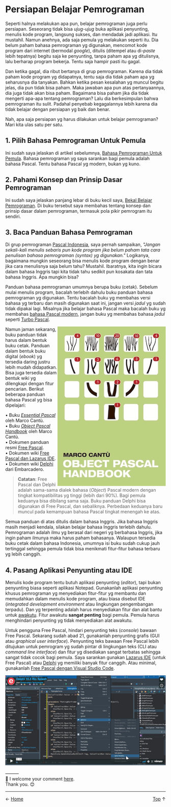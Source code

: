 # Persiapan Belajar Pemrograman

Seperti halnya melakukan apa pun, belajar pemrograman juga perlu persiapan. Seseorang tidak bisa *ujug-ujug* buka aplikasi penyunting, menulis kode program, langsung sukses, dan mendadak jadi aplikasi. Itu mustahil. Namun anehnya, ada saja pemula yg melakukan seperti itu. Dia belum paham bahasa pemrograman yg digunakan, mencomot kode program dari internet (bermodal *google*), ditulis (ditempel atau di-*paste* lebih tepatnya) begitu saja ke penyunting, tanpa paham apa yg ditulisnya, lalu berharap program bekerja. Tentu saja hampir pasti itu gagal.

Dan ketika gagal, dia ribut bertanya di grup pemrograman. Karena dia tidak paham kode program yg didapatnya, tentu saja dia tidak paham apa yg seharusnya dia tanyakan. Bahkan ketika pesan kesalahan yg muncul begitu jelas, dia pun tidak bisa paham. Maka jawaban apa pun atas pertanyaannya, dia juga tidak akan bisa paham. Bagaimana bisa paham jika dia tidak mengerti apa-apa tentang pemrograman? Lalu dia berkesimpulan bahwa pemrograman itu sulit. Padahal penyebab kegagalannya lebih karena dia tidak belajar dengan persiapan yg baik dan benar.

Nah, apa saja persiapan yg harus dilakukan untuk belajar pemrograman? Mari kita ulas satu per satu.

## 1. Pilih Bahasa Pemrograman Untuk Pemula

Ini sudah saya jelaskan di artikel sebelumnya, [Bahasa Pemrograman Untuk Pemula][12]. Bahasa pemrograman yg saya sarankan bagi pemula adalah bahasa Pascal. Tentu bahasa Pascal yg modern, bukan yg kuno.

## 2. Pahami Konsep dan Prinsip Dasar Pemrograman

Ini sudah saya jelaskan panjang lebar di buku kecil saya, [Bekal Belajar Pemrograman][13]. Di buku tersebut saya membahas tentang konsep dan prinsip dasar dalam pemrograman, termasuk pola pikir pemrogram itu sendiri.

## 3. Baca Panduan Bahasa Pemrograman

Di grup pemrograman [Pascal Indonesia][1], saya pernah sampaikan, *"Jangan sekali-kali menulis sebaris pun kode program jika belum paham tata cara penulisan bahasa pemrograman (syntax) yg digunakan."* Logikanya, bagaimana mungkin seseorang bisa menulis kode program dengan benar jika cara menulisnya saja belum tahu? Mustahil. Ibaratnya, kita ingin bicara dalam bahasa Inggris tapi kita tidak tahu sedikit pun kosakata dan tata bahasa Inggris. Apa mungkin bisa?

Panduan bahasa pemrograman umumnya berupa buku (cetak). Sebelum mulai menulis program, bacalah terlebih dahulu buku panduan bahasa pemrograman yg digunakan. Tentu bacalah buku yg membahas versi bahasa yg terbaru dan masih digunakan saat ini, jangan versi *jadul* yg sudah tidak dipakai lagi. Misalnya jika belajar bahasa Pascal maka bacalah buku yg membahas [bahasa Pascal modern][2], jangan buku yg membahas bahasa *jadul* seperti [Turbo Pascal][3].

<img align="right" src="img/delphi_handbook.jpg">

Namun jaman sekarang, buku panduan tidak harus dalam bentuk buku cetak. Panduan dalam bentuk buku digital (*ebook*) yg tersedia daring justru lebih mudah didapatkan. Bisa juga tersedia dalam bentuk wiki yg dilengkapi dengan fitur pencarian. Berikut beberapa panduan bahasa Pascal yg bisa dipelajari:

• Buku [*Essential Pascal*][6] oleh Marco Cantù.    
• Buku [*Object Pascal Handbook*][7] oleh Marco Cantù.    
• Dokumen panduan resmi [Free Pascal][4].    
• Dokumen wiki [Free Pascal dan Lazarus IDE][5].    
• Dokumen wiki [Delphi][8] dari Embarcadero.

> **Catatan**: Free Pascal dan Delphi adalah sama-sama dialek bahasa (*Object*) Pascal modern dengan tingkat kompatibilitas yg tinggi (lebih dari 90%). Bagi pemula keduanya bisa dibilang sama saja. Buku panduan Delphi bisa digunakan di Free Pascal, dan sebaliknya. Perbedaan keduanya baru muncul pada kemampuan bahasa Pascal tingkat menengah ke atas.

Semua panduan di atas ditulis dalam bahasa Inggris. Jika bahasa Inggris masih menjadi kendala, silakan belajar bahasa Inggris terlebih dahulu. Pemrograman adalah ilmu yg berasal dari negeri yg berbahasa Inggris, jika ingin paham ilmunya maka harus paham bahasanya. Walaupun tersedia buku cetak dalam bahasa Indonesia, umumnya isi buku sudah cukup jauh tertinggal sehingga pemula tidak bisa menikmati fitur-fitur bahasa terbaru yg lebih canggih.

## 4. Pasang Aplikasi Penyunting atau IDE

Menulis kode program tentu butuh aplikasi penyunting (*editor*), tapi bukan penyunting biasa seperti aplikasi Notepad. Gunakanlah aplikasi penyunting khusus pemrograman yg menyediakan fitur-fitur yg membantu dan memudahkan dalam menulis kode program, atau biasa disebut IDE (*integrated development environment* atau lingkungan pengembangan terpadu). Dan yg terpenting adalah harus menyediakan fitur dan alat bantu untuk [awakutu][9]. Fitur awakutu **sangat penting** bagi pemula. Pemula harus menghindari penyunting yg tidak menyediakan alat awakutu.

Untuk pengguna Free Pascal, hindari penyunting teks (*console*) bawaan Free Pascal. Sekarang sudah abad 21, gunakanlah penyunting grafis (GUI atau *graphical user interface*). Penyunting teks bawaan Free Pascal lebih ditujukan untuk pemrogram yg sudah pintar di lingkungan teks (CLI atau *command line interface*) dan fitur yg disediakan sangat terbatas sehingga sangat tidak cocok bagi pemula. Saya sarankan gunakan [Lazarus IDE][10] (untuk Free Pascal) atau [Delphi][14] yg memiliki banyak fitur canggih. Atau minimal, gunakanlah [Free Pascal dengan Visual Studio Code][11].

[![Delphi demo video.](img/delphi_rio_thumb.png)](https://player.vimeo.com/video/300656745)

———  
💬 I welcome your comment [here](https://github.com/pakLebah/paklebah.github.io/issues/7).  
Thank you. 😊

---
<span style="float: left">← [Home](index.md)</span> <span style="float: right">[Top](#top) ↑</span>

[1]: https://www.facebook.com/groups/pascal.id/
[2]: https://pak.lebah.web.id/pascal5.html
[3]: https://pak.lebah.web.id/saynototp.html
[4]: https://freepascal.org/docs.html
[5]: http://wiki.freepascal.org
[6]: http://www.marcocantu.com/epascal/
[7]: http://forms.embarcadero.com/sDownloadMarcoseBook
[8]: http://docwiki.embarcadero.com/RADStudio/Rio/en/Main_Page
[9]: https://paklebah.github.io/mengenal-awakutu.html
[10]: https://www.lazarus-ide.org/
[11]: https://paklebah.github.io/fpc-dan-vscode.html
[12]: https://paklebah.github.io/bahasa-pemrograman-pemula.html
[13]: https://pak.lebah.web.id/ebook/pascal.id_kulgram1.pdf
[14]: https://www.embarcadero.com/products/delphi
